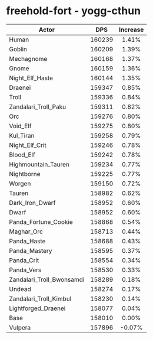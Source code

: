 # freehold-fort - yogg-cthun
| Actor | DPS | Increase |
|---|:---:|:---:|
|Human|160239|1.41%|
|Goblin|160209|1.39%|
|Mechagnome|160168|1.37%|
|Gnome|160159|1.36%|
|Night_Elf_Haste|160144|1.35%|
|Draenei|159347|0.85%|
|Troll|159336|0.84%|
|Zandalari_Troll_Paku|159311|0.82%|
|Orc|159276|0.80%|
|Void_Elf|159275|0.80%|
|Kul_Tiran|159258|0.79%|
|Night_Elf_Crit|159246|0.78%|
|Blood_Elf|159242|0.78%|
|Highmountain_Tauren|159234|0.77%|
|Nightborne|159225|0.77%|
|Worgen|159150|0.72%|
|Tauren|158982|0.62%|
|Dark_Iron_Dwarf|158952|0.60%|
|Dwarf|158952|0.60%|
|Panda_Fortune_Cookie|158868|0.54%|
|Maghar_Orc|158713|0.44%|
|Panda_Haste|158688|0.43%|
|Panda_Mastery|158595|0.37%|
|Panda_Crit|158554|0.34%|
|Panda_Vers|158530|0.33%|
|Zandalari_Troll_Bwonsamdi|158289|0.18%|
|Undead|158274|0.17%|
|Zandalari_Troll_Kimbul|158230|0.14%|
|Lightforged_Draenei|158077|0.04%|
|Base|158010|0.00%|
|Vulpera|157896|-0.07%|

